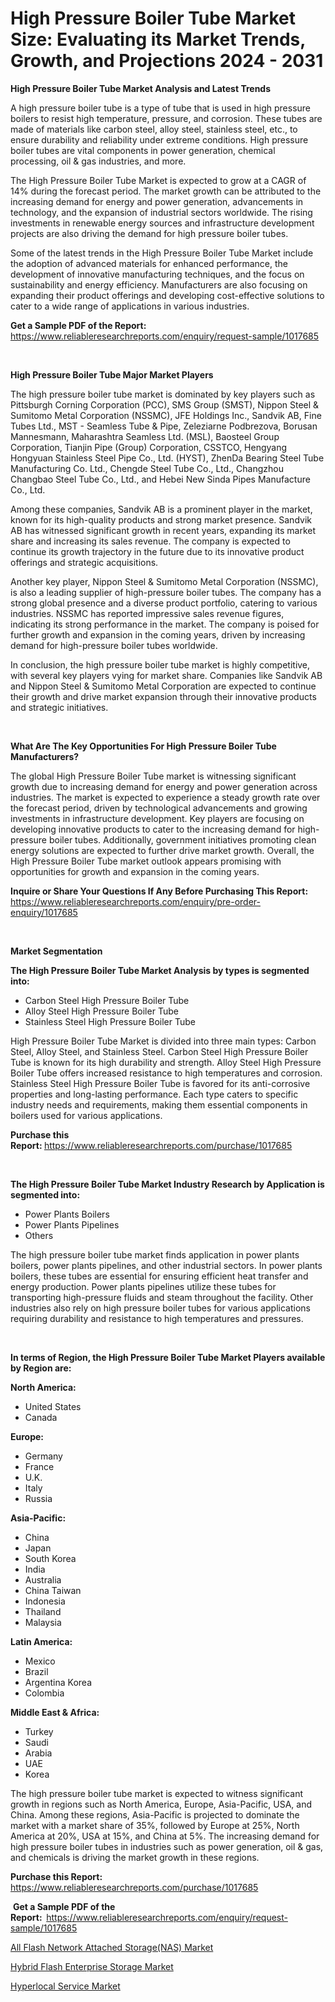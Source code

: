 <p><h1>High Pressure Boiler Tube Market Size: Evaluating its Market Trends, Growth, and Projections 2024 - 2031</h1></p><p><strong>High Pressure Boiler Tube Market Analysis and Latest Trends</strong></p>
<p><p>A high pressure boiler tube is a type of tube that is used in high pressure boilers to resist high temperature, pressure, and corrosion. These tubes are made of materials like carbon steel, alloy steel, stainless steel, etc., to ensure durability and reliability under extreme conditions. High pressure boiler tubes are vital components in power generation, chemical processing, oil & gas industries, and more.</p><p>The High Pressure Boiler Tube Market is expected to grow at a CAGR of 14% during the forecast period. The market growth can be attributed to the increasing demand for energy and power generation, advancements in technology, and the expansion of industrial sectors worldwide. The rising investments in renewable energy sources and infrastructure development projects are also driving the demand for high pressure boiler tubes.</p><p>Some of the latest trends in the High Pressure Boiler Tube Market include the adoption of advanced materials for enhanced performance, the development of innovative manufacturing techniques, and the focus on sustainability and energy efficiency. Manufacturers are also focusing on expanding their product offerings and developing cost-effective solutions to cater to a wide range of applications in various industries.</p></p>
<p><strong>Get a Sample PDF of the Report:&nbsp;</strong> <a href="https://www.reliableresearchreports.com/enquiry/request-sample/1017685">https://www.reliableresearchreports.com/enquiry/request-sample/1017685</a></p>
<p>&nbsp;</p>
<p><strong>High Pressure Boiler Tube Major Market Players</strong></p>
<p><p>The high pressure boiler tube market is dominated by key players such as Pittsburgh Corning Corporation (PCC), SMS Group (SMST), Nippon Steel & Sumitomo Metal Corporation (NSSMC), JFE Holdings Inc., Sandvik AB, Fine Tubes Ltd., MST - Seamless Tube & Pipe, Zeleziarne Podbrezova, Borusan Mannesmann, Maharashtra Seamless Ltd. (MSL), Baosteel Group Corporation, Tianjin Pipe (Group) Corporation, CSSTCO, Hengyang Hongyuan Stainless Steel Pipe Co., Ltd. (HYST), ZhenDa Bearing Steel Tube Manufacturing Co. Ltd., Chengde Steel Tube Co., Ltd., Changzhou Changbao Steel Tube Co., Ltd., and Hebei New Sinda Pipes Manufacture Co., Ltd.</p><p>Among these companies, Sandvik AB is a prominent player in the market, known for its high-quality products and strong market presence. Sandvik AB has witnessed significant growth in recent years, expanding its market share and increasing its sales revenue. The company is expected to continue its growth trajectory in the future due to its innovative product offerings and strategic acquisitions.</p><p>Another key player, Nippon Steel & Sumitomo Metal Corporation (NSSMC), is also a leading supplier of high-pressure boiler tubes. The company has a strong global presence and a diverse product portfolio, catering to various industries. NSSMC has reported impressive sales revenue figures, indicating its strong performance in the market. The company is poised for further growth and expansion in the coming years, driven by increasing demand for high-pressure boiler tubes worldwide.</p><p>In conclusion, the high pressure boiler tube market is highly competitive, with several key players vying for market share. Companies like Sandvik AB and Nippon Steel & Sumitomo Metal Corporation are expected to continue their growth and drive market expansion through their innovative products and strategic initiatives.</p></p>
<p>&nbsp;</p>
<p><strong>What Are The Key Opportunities For High Pressure Boiler Tube Manufacturers?</strong></p>
<p><p>The global High Pressure Boiler Tube market is witnessing significant growth due to increasing demand for energy and power generation across industries. The market is expected to experience a steady growth rate over the forecast period, driven by technological advancements and growing investments in infrastructure development. Key players are focusing on developing innovative products to cater to the increasing demand for high-pressure boiler tubes. Additionally, government initiatives promoting clean energy solutions are expected to further drive market growth. Overall, the High Pressure Boiler Tube market outlook appears promising with opportunities for growth and expansion in the coming years.</p></p>
<p><strong>Inquire or Share Your Questions If Any Before Purchasing This Report:</strong> <a href="https://www.reliableresearchreports.com/enquiry/pre-order-enquiry/1017685">https://www.reliableresearchreports.com/enquiry/pre-order-enquiry/1017685</a></p>
<p>&nbsp;</p>
<p><strong>Market Segmentation</strong></p>
<p><strong>The High Pressure Boiler Tube Market Analysis by types is segmented into:</strong></p>
<p><ul><li>Carbon Steel High Pressure Boiler Tube</li><li>Alloy Steel High Pressure Boiler Tube</li><li>Stainless Steel High Pressure Boiler Tube</li></ul></p>
<p><p>High Pressure Boiler Tube Market is divided into three main types: Carbon Steel, Alloy Steel, and Stainless Steel. Carbon Steel High Pressure Boiler Tube is known for its high durability and strength. Alloy Steel High Pressure Boiler Tube offers increased resistance to high temperatures and corrosion. Stainless Steel High Pressure Boiler Tube is favored for its anti-corrosive properties and long-lasting performance. Each type caters to specific industry needs and requirements, making them essential components in boilers used for various applications.</p></p>
<p><strong>Purchase this Report:&nbsp;</strong><a href="https://www.reliableresearchreports.com/purchase/1017685">https://www.reliableresearchreports.com/purchase/1017685</a></p>
<p>&nbsp;</p>
<p><strong>The High Pressure Boiler Tube Market Industry Research by Application is segmented into:</strong></p>
<p><ul><li>Power Plants Boilers</li><li>Power Plants Pipelines</li><li>Others</li></ul></p>
<p><p>The high pressure boiler tube market finds application in power plants boilers, power plants pipelines, and other industrial sectors. In power plants boilers, these tubes are essential for ensuring efficient heat transfer and energy production. Power plants pipelines utilize these tubes for transporting high-pressure fluids and steam throughout the facility. Other industries also rely on high pressure boiler tubes for various applications requiring durability and resistance to high temperatures and pressures.</p></p>
<p>&nbsp;</p>
<p><strong>In terms of Region, the High Pressure Boiler Tube Market Players available by Region are:</strong></p>
<p>
    <p> <strong> North America: </strong>
        <ul>
            <li>United States</li>
            <li>Canada</li>
        </ul>
        </p> 
    <p> <strong> Europe: </strong>
        <ul>
            <li>Germany</li>
            <li>France</li>
            <li>U.K.</li>
            <li>Italy</li>
            <li>Russia</li>
        </ul>
        </p> 
    <p> <strong> Asia-Pacific: </strong>
        <ul>
            <li>China</li>
            <li>Japan</li>
            <li>South Korea</li>
            <li>India</li>
            <li>Australia</li>
            <li>China Taiwan</li>
            <li>Indonesia</li>
            <li>Thailand</li>
            <li>Malaysia</li>
        </ul>
        </p> 
    <p> <strong> Latin America: </strong>
        <ul>
            <li>Mexico</li>
            <li>Brazil</li>
            <li>Argentina Korea</li>
            <li>Colombia</li>
        </ul>
        </p> 
    <p> <strong> Middle East & Africa: </strong>
        <ul>
            <li>Turkey</li>
            <li>Saudi</li>
            <li>Arabia</li>
            <li>UAE</li>
            <li>Korea</li>
        </ul>
    </p>
    </p>
<p><p>The high pressure boiler tube market is expected to witness significant growth in regions such as North America, Europe, Asia-Pacific, USA, and China. Among these regions, Asia-Pacific is projected to dominate the market with a market share of 35%, followed by Europe at 25%, North America at 20%, USA at 15%, and China at 5%. The increasing demand for high pressure boiler tubes in industries such as power generation, oil & gas, and chemicals is driving the market growth in these regions.</p></p>
<p><strong>Purchase this Report: </strong><a href="https://www.reliableresearchreports.com/purchase/1017685">https://www.reliableresearchreports.com/purchase/1017685</a></p>
<p>&nbsp;<strong>Get a Sample PDF of the Report:&nbsp;&nbsp;</strong><a href="https://www.reliableresearchreports.com/enquiry/request-sample/1017685">https://www.reliableresearchreports.com/enquiry/request-sample/1017685</a></p>
<p><strong></strong></p>
<p><p><a href="https://view.publitas.com/reportprime-1/all-flash-network-attached-storage-nas-market-provides-detailed-segmentation-of-this-market-based-on-type-application-and-region-and-forecast-for-the-period-from-2023-2030/">All Flash Network Attached Storage(NAS) Market</a></p><p><a href="https://view.publitas.com/reportprime-1/hybrid-flash-enterprise-storage-market-provides-detailed-segmentation-of-this-market-based-on-type-application-and-region-and-forecast-for-the-period-from-2023-2030/">Hybrid Flash Enterprise Storage Market</a></p><p><a href="https://view.publitas.com/reportprime-1/hyperlocal-service-market-centers-on-aspects-such-as-market-growth-market-share-market-opportunity-and-projected-forecasts-spanning-from-2023-to-2030/">Hyperlocal Service Market</a></p></p>